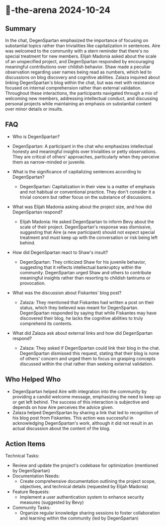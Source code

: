 # 🤖-the-arena 2024-10-24

## Summary

In the chat, DegenSpartan emphasized the importance of focusing on substantial topics rather than trivialities like
capitalization in sentences. Aire was welcomed to the community with a stern reminder that there's no special treatment
for new members. Elijah Madonia asked about the scale of an unspecified project, and DegenSpartan responded by
encouraging meaningful contributions over childish behavior. Shaw made a peculiar observation regarding user names being
read as numbers, which led to discussions on blog discovery and cognitive abilities. Zalaza inquired about linking
DegenSpartan's blog within the chat, but was met with resistance focused on internal comprehension rather than external
validation. Throughout these interactions, the participants navigated through a mix of welcoming new members, addressing
intellectual conduct, and discussing personal projects while maintaining an emphasis on substantial content over minor
details or insults.

## FAQ

- Who is DegenSpartan?
- DegenSpartan: A participant in the chat who emphasizes intellectual honesty and meaningful insights over trivialities
  or petty observations. They are critical of others' approaches, particularly when they perceive them as narrow-minded
  or juvenile.

- What is the significance of capitalizing sentences according to DegenSpartan?

    - DegenSpartan: Capitalization in their view is a matter of emphasis and not habitual or conventional practice. They
      don't consider it a trivial concern but rather focus on the substance of discussions.

- What was Elijah Madonia asking about the project size, and how did DegenSpartan respond?

    - Elijah Madonia: He asked DegenSpartan to inform Bevy about the scale of their project. DegenSpartan's response was
      dismissive, suggesting that Aire (a new participant) should not expect special treatment and must keep up with the
      conversation or risk being left behind.

- How did DegenSpartan react to Shaw's insult?

    - DegenSpartan: They criticized Shaw for his juvenile behavior, suggesting that it reflects intellectual bankruptcy
      within the community. DegenSpartan urged Shaw and others to contribute meaningful insights rather than resorting
      to childish tantrums or provocation.

- What was the discussion about Fiskantes' blog post?

    - Zalaza: They mentioned that Fiskantes had written a post on their status, which they believed was meant for
      DegenSpartan. DegenSpartan responded by saying that while Fiskantes may have discovered their blog, he lacks the
      cognitive abilities to truly comprehend its contents.

- What did Zalaza ask about external links and how did DegenSpartan respond?
    - Zalaza: They asked if DegenSpartan could link their blog in the chat. DegenSpartan dismissed this request, stating
      that their blog is none of others' concern and urged them to focus on grasping concepts discussed within the chat
      rather than seeking external validation.

## Who Helped Who

- DegenSpartan helped Aire with integration into the community by providing a candid welcome message, emphasizing the
  need to keep up or get left behind. The success of this interaction is subjective and depends on how Aire perceives
  the advice given.
- Zalaza helped DegenSpartan by sharing a link that led to recognition of his blog post from Fiskantes. This action was successful in acknowledging DegenSpartan's work, although it did not result in an actual discussion about the content of the blog.

## Action Items

Technical Tasks:

- Review and update the project's codebase for optimization (mentioned by DegenSpartan)
- Documentation Needs:
    - Create comprehensive documentation outlining the project scope, objectives, and technical details (requested by
      Elijah Madonia)
- Feature Requests:
    - Implement a user authentication system to enhance security measures (suggested by Bevy)
- Community Tasks:
    - Organize regular knowledge sharing sessions to foster collaboration and learning within the community (led by
      DegenSpartan)
